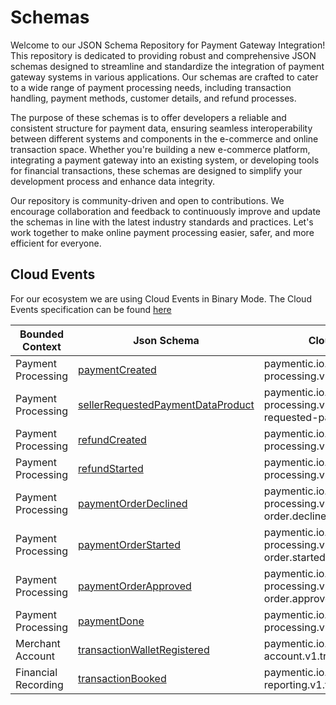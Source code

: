 # Schemas

Welcome to our JSON Schema Repository for Payment Gateway Integration! This repository is dedicated to providing robust and comprehensive JSON schemas designed to streamline and standardize the integration of payment gateway systems in various applications. Our schemas are crafted to cater to a wide range of payment processing needs, including transaction handling, payment methods, customer details, and refund processes.

The purpose of these schemas is to offer developers a reliable and consistent structure for payment data, ensuring seamless interoperability between different systems and components in the e-commerce and online transaction space. Whether you're building a new e-commerce platform, integrating a payment gateway into an existing system, or developing tools for financial transactions, these schemas are designed to simplify your development process and enhance data integrity.

Our repository is community-driven and open to contributions. We encourage collaboration and feedback to continuously improve and update the schemas in line with the latest industry standards and practices. Let's work together to make online payment processing easier, safer, and more efficient for everyone.

## Cloud Events

For our ecosystem we are using Cloud Events in Binary Mode. The Cloud Events specification can be found [here](https://github.com/cloudevents/spec/blob/main/cloudevents/spec.md)

| Bounded Context     | Json Schema                                                                                                       | CloudEvent type                                                                  | Sample                                                                                                            |
|---------------------|-------------------------------------------------------------------------------------------------------------------|----------------------------------------------------------------------------------|-------------------------------------------------------------------------------------------------------------------|
| Payment Processing  | [paymentCreated](payment-processing/payments-gateway.v1.payment-created.json)                                     | paymentic.io.payment-processing.v1.payment.created                               | [Payment Created](cloud-events-samples/payment-processing/payments-gateway.v1.payment-created.json)               |
| Payment Processing  | [sellerRequestedPaymentDataProduct](payment-processing/payments-gateway.v1.sellers-orders.json)                   | paymentic.io.payment-processing.v1.data.product.sellers-requested-payments-total | ------ |
| Payment Processing  | [refundCreated](payment-processing/payments-gateway.v1.refund-created.json)                                       | paymentic.io.payment-processing.v1.refund.created                                | [Refund Created](cloud-events-samples/payment-processing/payments-gateway.v1.refund-created.json)                 |
| Payment Processing  | [refundStarted](payment-processing/payments-gateway.v1.refund-started.json)                                       | paymentic.io.payment-processing.v1.refund.started                                | ------                 |
| Payment Processing  | [paymentOrderDeclined](payment-processing/payments-gateway.v1.payment-order-declined.json)                        | paymentic.io.payment-processing.v1.payment-order.declined                        | ---------                                                                                                         |
| Payment Processing  | [paymentOrderStarted](payment-processing/payments-gateway.v1.payment-order-started.json)                          | paymentic.io.payment-processing.v1.payment-order.started                         | [Payment Order Started](cloud-events-samples/payment-processing/payments-gateway.v1.payment-order-started.json)   |
| Payment Processing  | [paymentOrderApproved](payment-processing/payments-gateway.v1.payment-order-approved.json)                        | paymentic.io.payment-processing.v1.payment-order.approved                        | [Payment Order Approved](cloud-events-samples/payment-processing/payments-gateway.v1.payment-order-approved.json) |
| Payment Processing  | [paymentDone](payment-processing/payments-gateway.v1.payment-done.json)                                           | paymentic.io.payment-processing.v1.payment.done                                  | ------                                                                                                            |
| Merchant Account    | [transactionWalletRegistered](merchant-account-management/payments-gateway.v1.transaction-wallet-registered.json) | paymentic.io.merchant-account.v1.transaction.registered                          | ---------                                                                                                         |
| Financial Recording | [transactionBooked](financial-recording-reporting/payments-gateway.v1.transaction-booked.json)                    | paymentic.io.financial-reporting.v1.transaction.booked                           | ---------                                                                                                         |

